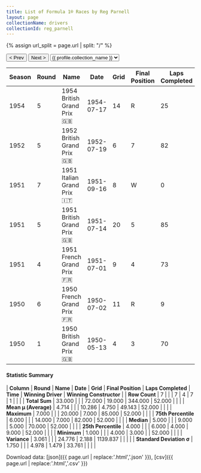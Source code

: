 ```yaml
---
title: List of Formula 1® Races by Reg Parnell
layout: page
collectionName: drivers
collectionId: reg_parnell
---
```


{% assign url_split = page.url | split: "/" %}
<div id="collection-navigation">
<button onclick="selector.options[selector.selectedIndex-1].value && (window.location = selector.options[selector.selectedIndex-1].value);">&lt; Prev</button>
<button onclick="selector.options[selector.selectedIndex+1].value && (window.location = selector.options[selector.selectedIndex+1].value);">Next &gt;</button>
<select id="selector" onchange="this.options[this.selectedIndex].value && (window.location = this.options[this.selectedIndex].value);">
  {% for collectionId in site.data[page.collectionName].refs %}
    {% if collectionId == page.collectionId %}
      {% assign selected = "selected" %}
    {% else %}
      {% assign selected = "" %}
    {% endif %}
    {% assign profile = site.data[page.collectionName][collectionId].profile %}
    <option value="/f1/{{ page.collectionName }}/{{ collectionId }}/{{ url_split[4] }}" {{ selected }}>{{ profile.collection_name }}</option>
  {% endfor %}
</select>
</div>

| Season | Round | Name | Date | Grid | Final Position | Laps Completed | Time | Winning Driver | Winning Constructor |
|--|--|--|--|--|--|--|--|--|--|
| 1954 | 5 | 1954 British Grand Prix 🇬🇧 | 1954-07-17 | 14 | R | 25 |   | José Froilán González 🇦🇷 | Ferrari 🇮🇹 |
| 1952 | 5 | 1952 British Grand Prix 🇬🇧 | 1952-07-19 | 6 | 7 | 82 |   | Alberto Ascari 🇮🇹 | Ferrari 🇮🇹 |
| 1951 | 7 | 1951 Italian Grand Prix 🇮🇹 | 1951-09-16 | 8 | W | 0 |   | Alberto Ascari 🇮🇹 | Ferrari 🇮🇹 |
| 1951 | 5 | 1951 British Grand Prix 🇬🇧 | 1951-07-14 | 20 | 5 | 85 |   | José Froilán González 🇦🇷 | Ferrari 🇮🇹 |
| 1951 | 4 | 1951 French Grand Prix 🇫🇷 | 1951-07-01 | 9 | 4 | 73 |   | Juan Fangio 🇦🇷 | Alfa Romeo 🇮🇹 |
| 1950 | 6 | 1950 French Grand Prix 🇫🇷 | 1950-07-02 | 11 | R | 9 |   | Juan Fangio 🇦🇷 | Alfa Romeo 🇮🇹 |
| 1950 | 1 | 1950 British Grand Prix 🇬🇧 | 1950-05-13 | 4 | 3 | 70 | +52.0 | Nino Farina 🇮🇹 | Alfa Romeo 🇮🇹 |

#### Statistic Summary

| **Column** | **Round** | **Name** | **Date** | **Grid** | **Final Position** | **Laps Completed** | **Time** | **Winning Driver** | **Winning Constructor** |
| **Row Count** | 7 |  |  | 7 | 4 | 7 | 1 |  |  |
| **Total Sum** | 33.000 |  |  | 72.000 | 19.000 | 344.000 | 52.000 |  |  |
| **Mean μ (Average)** | 4.714 |  |  | 10.286 | 4.750 | 49.143 | 52.000 |  |  |
| **Maximum** | 7.000 |  |  | 20.000 | 7.000 | 85.000 | 52.000 |  |  |
| **75th Percentile** | 6.000 |  |  | 14.000 | 7.000 | 82.000 | 52.000 |  |  |
| **Median** | 5.000 |  |  | 9.000 | 5.000 | 70.000 | 52.000 |  |  |
| **25th Percentile** | 4.000 |  |  | 6.000 | 4.000 | 9.000 | 52.000 |  |  |
| **Minimum** | 1.000 |  |  | 4.000 | 3.000 |  | 52.000 |  |  |
| **Variance** | 3.061 |  |  | 24.776 | 2.188 | 1139.837 |  |  |  |
| **Standard Deviation σ** | 1.750 |  |  | 4.978 | 1.479 | 33.761 |  |  |  |

Download data: [json]({{ page.url | replace:'.html','.json' }}), [csv]({{ page.url | replace:'.html','.csv' }})

